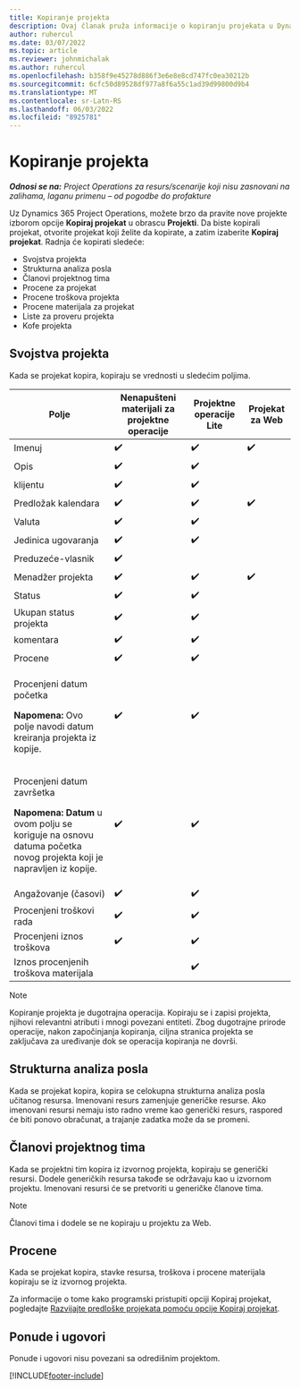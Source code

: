 ```yaml
---
title: Kopiranje projekta
description: Ovaj članak pruža informacije o kopiranju projekata u Dynamics 365 Project Operations.
author: ruhercul
ms.date: 03/07/2022
ms.topic: article
ms.reviewer: johnmichalak
ms.author: ruhercul
ms.openlocfilehash: b358f9e45278d886f3e6e8e8cd747fc0ea30212b
ms.sourcegitcommit: 6cfc50d89528df977a8f6a55c1ad39d99800d9b4
ms.translationtype: MT
ms.contentlocale: sr-Latn-RS
ms.lasthandoff: 06/03/2022
ms.locfileid: "8925781"
---
```

# <a name="copy-a-project"></a>Kopiranje projekta

_**Odnosi se na:** Project Operations za resurs/scenarije koji nisu zasnovani na zalihama, laganu primenu – od pogodbe do profakture_

Uz Dynamics 365 Project Operations, možete brzo da pravite nove projekte izborom opcije **Kopiraj projekat** u obrascu **Projekti**. Da biste kopirali projekat, otvorite projekat koji želite da kopirate, a zatim izaberite **Kopiraj projekat**. Radnja će kopirati sledeće:

- Svojstva projekta 
- Strukturna analiza posla
- Članovi projektnog tima
- Procene za projekat
- Procene troškova projekta
- Procene materijala za projekat
- Liste za proveru projekta
- Kofe projekta

## <a name="project-properties"></a>Svojstva projekta

Kada se projekat kopira, kopiraju se vrednosti u sledećim poljima.

| Polje | Nenapušteni materijali za projektne operacije | Projektne operacije Lite | Projekat za Web |
|-------|------------------------------------------|-------------------------|---------------------|
| Imenuj | :heavy_check_mark: | :heavy_check_mark: | :heavy_check_mark: |
| Opis | :heavy_check_mark: | :heavy_check_mark: | |
| klijentu | :heavy_check_mark: | :heavy_check_mark: | |
| Predložak kalendara | :heavy_check_mark: | :heavy_check_mark: | :heavy_check_mark: |
| Valuta | :heavy_check_mark: | :heavy_check_mark: | |
| Jedinica ugovaranja | :heavy_check_mark: | :heavy_check_mark: | |
| Preduzeće-vlasnik | :heavy_check_mark: | | |
| Menadžer projekta | :heavy_check_mark: | :heavy_check_mark: | :heavy_check_mark: |
| Status | :heavy_check_mark: | :heavy_check_mark: | |
| Ukupan status projekta | :heavy_check_mark: | :heavy_check_mark: | |
| komentara | :heavy_check_mark: | :heavy_check_mark: | |
| Procene | :heavy_check_mark: | :heavy_check_mark: | |
| <p>Procenjeni datum početka</p><p><strong>Napomena:</strong> Ovo polje navodi datum kreiranja projekta iz kopije. | :heavy_check_mark: | :heavy_check_mark: | |
| <p>Procenjeni datum završetka</p><p><strong>Napomena: Datum</strong> u ovom polju se koriguje na osnovu datuma početka novog projekta koji je napravljen iz kopije.</p> | :heavy_check_mark: | :heavy_check_mark: | |
| Angažovanje (časovi) | :heavy_check_mark: | :heavy_check_mark: | |
| Procenjeni troškovi rada | :heavy_check_mark: | :heavy_check_mark: | |
| Procenjeni iznos troškova | :heavy_check_mark: | :heavy_check_mark: | |
| Iznos procenjenih troškova materijala | | :heavy_check_mark: | |

> [!NOTE]
> Kopiranje projekta je dugotrajna operacija. Kopiraju se i zapisi projekta, njihovi relevantni atributi i mnogi povezani entiteti. Zbog dugotrajne prirode operacije, nakon započinjanja kopiranja, ciljna stranica projekta se zaključava za uređivanje dok se operacija kopiranja ne dovrši.

## <a name="work-breakdown-structure"></a>Strukturna analiza posla

Kada se projekat kopira, kopira se celokupna strukturna analiza posla učitanog resursa. Imenovani resurs zamenjuje generičke resurse. Ako imenovani resursi nemaju isto radno vreme kao generički resurs, raspored će biti ponovo obračunat, a trajanje zadatka može da se promeni.

## <a name="project-team-members"></a>Članovi projektnog tima

Kada se projektni tim kopira iz izvornog projekta, kopiraju se generički resursi. Dodele generičkih resursa takođe se održavaju kao u izvornom projektu. Imenovani resursi će se pretvoriti u generičke članove tima.

> [!NOTE]
> Članovi tima i dodele se ne kopiraju u projektu za Web.

## <a name="estimates"></a>Procene

Kada se projekat kopira, stavke resursa, troškova i procene materijala kopiraju se iz izvornog projekta. 

Za informacije o tome kako programski pristupiti opciji Kopiraj projekat, pogledajte [Razvijajte predloške projekata pomoću opcije Kopiraj projekat](dev-copy-project.md).

## <a name="quotes-and-contracts"></a>Ponude i ugovori

Ponude i ugovori nisu povezani sa odredišnim projektom.

[!INCLUDE[footer-include](../includes/footer-banner.md)]
